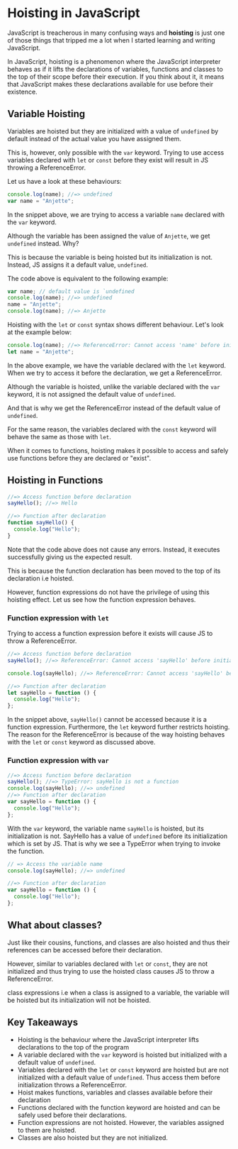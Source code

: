 # Hoisting in JavaScript

JavaScript is treacherous in many confusing ways and **hoisting** is just one of those things that tripped me a lot when I started learning and writing JavaScript.

In JavaScript, hoisting is a phenomenon where the JavaScript interpreter behaves as if it lifts the declarations of variables, functions and classes to the top of their scope before their execution. If you think about it, it means that JavaScript makes these declarations available for use before their existence.

## Variable Hoisting

Variables are hoisted but they are initialized with a value of `undefined` by default instead of the actual value you have assigned them.

This is, however, only possible with the `var` keyword. Trying to use access variables declared with `let` or `const` before they exist will result in JS throwing a ReferenceError.

Let us have a look at these behaviours:

```js
console.log(name); //=> undefined
var name = "Anjette";
```

In the snippet above, we are trying to access a variable `name` declared with the `var` keyword.

Although the variable has been assigned the value of `Anjette`, we get `undefined` instead. Why?

This is because the variable is being hoisted but its initialization is not. Instead, JS assigns it a default value, `undefined`.

The code above is equivalent to the following example:

```js
var name; // default value is `undefined
console.log(name); //=> undefined
name = "Anjette";
console.log(name); //=> Anjette
```

Hoisting with the `let` or `const` syntax shows different behaviour. Let's look at the example below:

```js
console.log(name); //=> ReferenceError: Cannot access 'name' before initialization
let name = "Anjette";
```

In the above example, we have the variable declared with the `let` keyword. When we try to access it before the declaration, we get a ReferenceError.

Although the variable is hoisted, unlike the variable declared with the `var` keyword, it is not assigned the default value of `undefined`.

And that is why we get the ReferenceError instead of the default value of `undefined`.

For the same reason, the variables declared with the `const` keyword will behave the same as those with `let`.

When it comes to functions, hoisting makes it possible to access and safely use functions before they are declared or "exist".

## Hoisting in Functions

```js
//=> Access function before declaration
sayHello(); //=> Hello

//=> Function after declaration
function sayHello() {
  console.log("Hello");
}
```

Note that the code above does not cause any errors. Instead, it executes successfully giving us the expected result.

This is because the function declaration has been moved to the top of its declaration i.e hoisted.

However, function expressions do not have the privilege of using this hoisting effect. Let us see how the function expression behaves.

### Function expression with `let`

Trying to access a function expression before it exists will cause JS to throw a ReferenceError.

```js
//=> Access function before declaration
sayHello(); //=> ReferenceError: Cannot access 'sayHello' before initialization

console.log(sayHello); //=> ReferenceError: Cannot access 'sayHello' before initialization

//=> Function after declaration
let sayHello = function () {
  console.log("Hello");
};
```

In the snippet above, `sayHello()` cannot be accessed because it is a function expression. Furthermore, the `let` keyword further restricts hoisting. The reason for the ReferenceError is because of the way hoisting behaves with the `let` or `const` keyword as discussed above.

### Function expression with `var`

```js
//=> Access function before declaration
sayHello(); //=> TypeError: sayHello is not a function
console.log(sayHello); //=> undefined
//=> Function after declaration
var sayHello = function () {
  console.log("Hello");
};
```

With the `var` keyword, the variable name `sayHello` is hoisted, but its initialization is not. SayHello has a value of `undefined` before its initialization which is set by JS. That is why we see a TypeError when trying to invoke the function.

```js
// => Access the variable name
console.log(sayHello); //=> undefined

//=> Function after declaration
var sayHello = function () {
  console.log("Hello");
};
```

## What about classes?

Just like their cousins, functions, and classes are also hoisted and thus their references can be accessed before their declaration.

However, similar to variables declared with `let` or `const`, they are not initialized and thus trying to use the hoisted class causes JS to throw a ReferenceError.

class expressions i.e when a class is assigned to a variable, the variable will be hoisted but its initialization will not be hoisted.

## Key Takeaways

- Hoisting is the behaviour where the JavaScript interpreter lifts declarations to the top of the program
- A variable declared with the `var` keyword is hoisted but initialized with a default value of `undefined`.
- Variables declared with the `let` or `const` keyword are hoisted but are not initialized with a default value of `undefined`. Thus access them before initialization throws a ReferenceError.
- Hoist makes functions, variables and classes available before their declaration
- Functions declared with the function keyword are hoisted and can be safely used before their declarations.
- Function expressions are not hoisted. However, the variables assigned to them are hoisted.
- Classes are also hoisted but they are not initialized.
